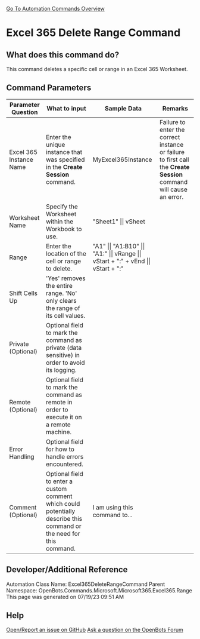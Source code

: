 <!--TITLE: Excel 365 Delete Range Command -->
<!-- SUBTITLE: a command in the Microsoft Commands\Microsoft 365\Excel 365\Range group. -->
[Go To Automation Commands Overview](/automation-commands)


# Excel 365 Delete Range Command


## What does this command do?
This command deletes a specific cell or range in an Excel 365 Worksheet.


## Command Parameters
| Parameter Question   	| What to input  	|  Sample Data 	| Remarks  	|
| ---                    | ---               | ---           | ---       |
|Excel 365 Instance Name|Enter the unique instance that was specified in the **Create Session** command.|MyExcel365Instance|Failure to enter the correct instance or failure to first call the **Create Session** command will cause an error.|
|Worksheet Name|Specify the Worksheet within the Workbook to use.|"Sheet1" \|\| vSheet||
|Range|Enter the location of the cell or range to delete.|"A1" \|\| "A1:B10" \|\| "A1:" \|\| vRange \|\| vStart + ":" + vEnd \|\| vStart + ":"||
|Shift Cells Up|'Yes' removes the entire range. 'No' only clears the range of its cell values.|||
|Private (Optional)|Optional field to mark the command as private (data sensitive) in order to avoid its logging.|||
|Remote (Optional)|Optional field to mark the command as remote in order to execute it on a remote machine.|||
|Error Handling|Optional field for how to handle errors encountered.|||
|Comment (Optional)|Optional field to enter a custom comment which could potentially describe this command or the need for this command.|I am using this command to...||


## Developer/Additional Reference
Automation Class Name: Excel365DeleteRangeCommand
Parent Namespace: OpenBots.Commands.Microsoft.Microsoft365.Excel365.Range
This page was generated on 07/19/23 09:51 AM


## Help
[Open/Report an issue on GitHub](https://github.com/OpenBotsAI/OpenBots.Studio/issues/new)
[Ask a question on the OpenBots Forum](https://openbots.ai/forums/)
